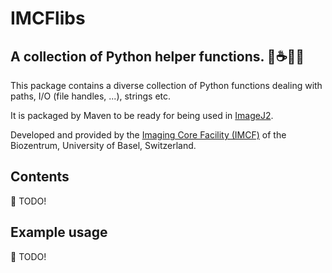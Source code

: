 # IMCFlibs

## A collection of Python helper functions. :snake::coffee::nut_and_bolt::wrench:

This package contains a diverse collection of Python functions dealing with
paths, I/O (file handles, ...), strings etc.

It is packaged by Maven to be ready for being used in [ImageJ2][imagej].

Developed and provided by the [Imaging Core Facility (IMCF)][imcf] of the
Biozentrum, University of Basel, Switzerland.

## Contents

:memo: TODO!

## Example usage

:memo: TODO!


[imcf]: https://www.biozentrum.unibas.ch/imcf
[imagej]: https://imagej.net

